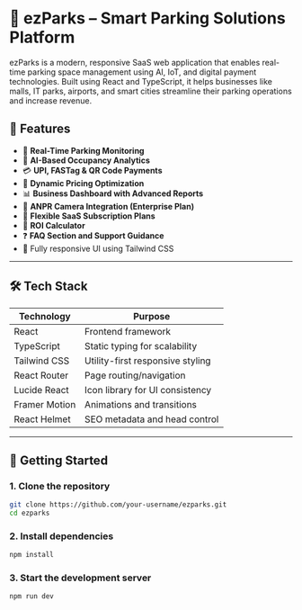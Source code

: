# 🚗 ezParks – Smart Parking Solutions Platform

ezParks is a modern, responsive SaaS web application that enables real-time parking space management using AI, IoT, and digital payment technologies. Built using React and TypeScript, it helps businesses like malls, IT parks, airports, and smart cities streamline their parking operations and increase revenue.

## 🌟 Features

- 📍 **Real-Time Parking Monitoring**
- 🧠 **AI-Based Occupancy Analytics**
- 💳 **UPI, FASTag & QR Code Payments**
- 🎯 **Dynamic Pricing Optimization**
- 📊 **Business Dashboard with Advanced Reports**
- 🎥 **ANPR Camera Integration (Enterprise Plan)**
- 💼 **Flexible SaaS Subscription Plans**
- 🧾 **ROI Calculator**
- ❓ **FAQ Section and Support Guidance**
- 📱 Fully responsive UI using Tailwind CSS

---

## 🛠️ Tech Stack

| Technology     | Purpose                         |
|----------------|----------------------------------|
| React          | Frontend framework               |
| TypeScript     | Static typing for scalability    |
| Tailwind CSS   | Utility-first responsive styling |
| React Router   | Page routing/navigation          |
| Lucide React   | Icon library for UI consistency  |
| Framer Motion  | Animations and transitions       |
| React Helmet   | SEO metadata and head control    |

---

## 🚀 Getting Started
### 1. Clone the repository
```bash
git clone https://github.com/your-username/ezparks.git
cd ezparks
```
### 2. Install dependencies
```bash
npm install
```
### 3. Start the development server
```bash
npm run dev
```
